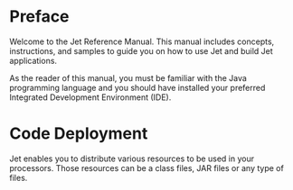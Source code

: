 # Preface

Welcome to the Jet Reference Manual. This manual includes concepts, instructions, and samples to guide you on how to use Jet and build Jet applications.

As the reader of this manual, you must be familiar with the Java programming language and you should have installed your preferred Integrated Development Environment (IDE).




# Code Deployment
Jet enables you to distribute various resources to be used in your processors. Those resources can be a class files, JAR files or any type of files.



